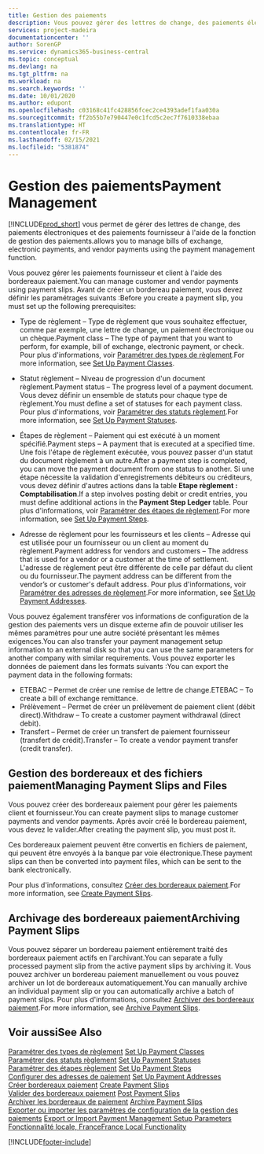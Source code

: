 ```yaml
---
title: Gestion des paiements
description: Vous pouvez gérer des lettres de change, des paiements électroniques et des paiements fournisseur à l'aide de la fonction de gestion des paiements.
services: project-madeira
documentationcenter: ''
author: SorenGP
ms.service: dynamics365-business-central
ms.topic: conceptual
ms.devlang: na
ms.tgt_pltfrm: na
ms.workload: na
ms.search.keywords: ''
ms.date: 10/01/2020
ms.author: edupont
ms.openlocfilehash: c03168c41fc428856fcec2ce4393adef1faa030a
ms.sourcegitcommit: ff2b55b7e790447e0c1fcd5c2ec7f7610338ebaa
ms.translationtype: HT
ms.contentlocale: fr-FR
ms.lasthandoff: 02/15/2021
ms.locfileid: "5381874"
---
```

# <a name="payment-management"></a><span data-ttu-id="5491e-103">Gestion des paiements</span><span class="sxs-lookup"><span data-stu-id="5491e-103">Payment Management</span></span>
[!INCLUDE[prod_short](../../includes/prod_short.md)] <span data-ttu-id="5491e-104">vous permet de gérer des lettres de change, des paiements électroniques et des paiements fournisseur à l'aide de la fonction de gestion des paiements.</span><span class="sxs-lookup"><span data-stu-id="5491e-104">allows you to manage bills of exchange, electronic payments, and vendor payments using the payment management function.</span></span>  

<span data-ttu-id="5491e-105">Vous pouvez gérer les paiements fournisseur et client à l'aide des bordereaux paiement.</span><span class="sxs-lookup"><span data-stu-id="5491e-105">You can manage customer and vendor payments using payment slips.</span></span> <span data-ttu-id="5491e-106">Avant de créer un bordereau paiement, vous devez définir les paramétrages suivants :</span><span class="sxs-lookup"><span data-stu-id="5491e-106">Before you create a payment slip, you must set up the following prerequisites:</span></span>  

- <span data-ttu-id="5491e-107">Type de règlement – Type de règlement que vous souhaitez effectuer, comme par exemple, une lettre de change, un paiement électronique ou un chèque.</span><span class="sxs-lookup"><span data-stu-id="5491e-107">Payment class – The type of payment that you want to perform, for example, bill of exchange, electronic payment, or check.</span></span> <span data-ttu-id="5491e-108">Pour plus d'informations, voir [Paramétrer des types de règlement](how-to-set-up-payment-classes.md).</span><span class="sxs-lookup"><span data-stu-id="5491e-108">For more information, see [Set Up Payment Classes](how-to-set-up-payment-classes.md).</span></span>  

- <span data-ttu-id="5491e-109">Statut règlement – Niveau de progression d'un document règlement.</span><span class="sxs-lookup"><span data-stu-id="5491e-109">Payment status – The progress level of a payment document.</span></span> <span data-ttu-id="5491e-110">Vous devez définir un ensemble de statuts pour chaque type de règlement.</span><span class="sxs-lookup"><span data-stu-id="5491e-110">You must define a set of statuses for each payment class.</span></span> <span data-ttu-id="5491e-111">Pour plus d'informations, voir [Paramétrer des statuts règlement](how-to-set-up-payment-statuses.md).</span><span class="sxs-lookup"><span data-stu-id="5491e-111">For more information, see [Set Up Payment Statuses](how-to-set-up-payment-statuses.md).</span></span>  

- <span data-ttu-id="5491e-112">Étapes de règlement – Paiement qui est exécuté à un moment spécifié.</span><span class="sxs-lookup"><span data-stu-id="5491e-112">Payment steps – A payment that is executed at a specified time.</span></span> <span data-ttu-id="5491e-113">Une fois l'étape de règlement exécutée, vous pouvez passer d'un statut du document règlement à un autre.</span><span class="sxs-lookup"><span data-stu-id="5491e-113">After a payment step is completed, you can move the payment document from one status to another.</span></span> <span data-ttu-id="5491e-114">Si une étape nécessite la validation d'enregistrements débiteurs ou créditeurs, vous devez définir d'autres actions dans la table **Etape règlement : Comptabilisation**.</span><span class="sxs-lookup"><span data-stu-id="5491e-114">If a step involves posting debit or credit entries, you must define additional actions in the **Payment Step Ledger** table.</span></span> <span data-ttu-id="5491e-115">Pour plus d'informations, voir [Paramétrer des étapes de règlement](how-to-set-up-payment-steps.md).</span><span class="sxs-lookup"><span data-stu-id="5491e-115">For more information, see [Set Up Payment Steps](how-to-set-up-payment-steps.md).</span></span>  

- <span data-ttu-id="5491e-116">Adresse de règlement pour les fournisseurs et les clients – Adresse qui est utilisée pour un fournisseur ou un client au moment du règlement.</span><span class="sxs-lookup"><span data-stu-id="5491e-116">Payment address for vendors and customers – The address that is used for a vendor or a customer at the time of settlement.</span></span> <span data-ttu-id="5491e-117">L'adresse de règlement peut être différente de celle par défaut du client ou du fournisseur.</span><span class="sxs-lookup"><span data-stu-id="5491e-117">The payment address can be different from the vendor’s or customer's default address.</span></span> <span data-ttu-id="5491e-118">Pour plus d'informations, voir [Paramétrer des adresses de règlement](how-to-set-up-payment-addresses.md).</span><span class="sxs-lookup"><span data-stu-id="5491e-118">For more information, see [Set Up Payment Addresses](how-to-set-up-payment-addresses.md).</span></span>  

<span data-ttu-id="5491e-119">Vous pouvez également transférer vos informations de configuration de la gestion des paiements vers un disque externe afin de pouvoir utiliser les mêmes paramètres pour une autre société présentant les mêmes exigences.</span><span class="sxs-lookup"><span data-stu-id="5491e-119">You can also transfer your payment management setup information to an external disk so that you can use the same parameters for another company with similar requirements.</span></span> <span data-ttu-id="5491e-120">Vous pouvez exporter les données de paiement dans les formats suivants :</span><span class="sxs-lookup"><span data-stu-id="5491e-120">You can export the payment data in the following formats:</span></span>  

- <span data-ttu-id="5491e-121">ETEBAC – Permet de créer une remise de lettre de change.</span><span class="sxs-lookup"><span data-stu-id="5491e-121">ETEBAC – To create a bill of exchange remittance.</span></span>  
- <span data-ttu-id="5491e-122">Prélèvement – Permet de créer un prélèvement de paiement client (débit direct).</span><span class="sxs-lookup"><span data-stu-id="5491e-122">Withdraw – To create a customer payment withdrawal (direct debit).</span></span>  
- <span data-ttu-id="5491e-123">Transfert – Permet de créer un transfert de paiement fournisseur (transfert de crédit).</span><span class="sxs-lookup"><span data-stu-id="5491e-123">Transfer – To create a vendor payment transfer (credit transfer).</span></span>  

## <a name="managing-payment-slips-and-files"></a><span data-ttu-id="5491e-124">Gestion des bordereaux et des fichiers paiement</span><span class="sxs-lookup"><span data-stu-id="5491e-124">Managing Payment Slips and Files</span></span>  
<span data-ttu-id="5491e-125">Vous pouvez créer des bordereaux paiement pour gérer les paiements client et fournisseur.</span><span class="sxs-lookup"><span data-stu-id="5491e-125">You can create payment slips to manage customer payments and vendor payments.</span></span> <span data-ttu-id="5491e-126">Après avoir créé le bordereau paiement, vous devez le valider.</span><span class="sxs-lookup"><span data-stu-id="5491e-126">After creating the payment slip, you must post it.</span></span>  

<span data-ttu-id="5491e-127">Ces bordereaux paiement peuvent être convertis en fichiers de paiement, qui peuvent être envoyés à la banque par voie électronique.</span><span class="sxs-lookup"><span data-stu-id="5491e-127">These payment slips can then be converted into payment files, which can be sent to the bank electronically.</span></span>  

<span data-ttu-id="5491e-128">Pour plus d'informations, consultez [Créer des bordereaux paiement](how-to-create-payment-slips.md).</span><span class="sxs-lookup"><span data-stu-id="5491e-128">For more information, see [Create Payment Slips](how-to-create-payment-slips.md).</span></span>  

## <a name="archiving-payment-slips"></a><span data-ttu-id="5491e-129">Archivage des bordereaux paiement</span><span class="sxs-lookup"><span data-stu-id="5491e-129">Archiving Payment Slips</span></span>  
<span data-ttu-id="5491e-130">Vous pouvez séparer un bordereau paiement entièrement traité des bordereaux paiement actifs en l'archivant.</span><span class="sxs-lookup"><span data-stu-id="5491e-130">You can separate a fully processed payment slip from the active payment slips by archiving it.</span></span> <span data-ttu-id="5491e-131">Vous pouvez archiver un bordereau paiement manuellement ou vous pouvez archiver un lot de bordereaux automatiquement.</span><span class="sxs-lookup"><span data-stu-id="5491e-131">You can manually archive an individual payment slip or you can automatically archive a batch of payment slips.</span></span> <span data-ttu-id="5491e-132">Pour plus d'informations, consultez [Archiver des bordereaux paiement](how-to-archive-payment-slips.md).</span><span class="sxs-lookup"><span data-stu-id="5491e-132">For more information, see [Archive Payment Slips](how-to-archive-payment-slips.md).</span></span>  

## <a name="see-also"></a><span data-ttu-id="5491e-133">Voir aussi</span><span class="sxs-lookup"><span data-stu-id="5491e-133">See Also</span></span>  
 <span data-ttu-id="5491e-134">[Paramétrer des types de règlement](how-to-set-up-payment-classes.md) </span><span class="sxs-lookup"><span data-stu-id="5491e-134">[Set Up Payment Classes](how-to-set-up-payment-classes.md) </span></span>  
 <span data-ttu-id="5491e-135">[Paramétrer des statuts règlement](how-to-set-up-payment-statuses.md) </span><span class="sxs-lookup"><span data-stu-id="5491e-135">[Set Up Payment Statuses](how-to-set-up-payment-statuses.md) </span></span>  
 <span data-ttu-id="5491e-136">[Paramétrer des étapes règlement](how-to-set-up-payment-steps.md) </span><span class="sxs-lookup"><span data-stu-id="5491e-136">[Set Up Payment Steps](how-to-set-up-payment-steps.md) </span></span>  
 <span data-ttu-id="5491e-137">[Configurer des adresses de paiement](how-to-set-up-payment-addresses.md) </span><span class="sxs-lookup"><span data-stu-id="5491e-137">[Set Up Payment Addresses](how-to-set-up-payment-addresses.md) </span></span>  
 <span data-ttu-id="5491e-138">[Créer bordereaux paiement](how-to-create-payment-slips.md) </span><span class="sxs-lookup"><span data-stu-id="5491e-138">[Create Payment Slips](how-to-create-payment-slips.md) </span></span>  
 <span data-ttu-id="5491e-139">[Valider des bordereaux paiement](how-to-post-payment-slips.md) </span><span class="sxs-lookup"><span data-stu-id="5491e-139">[Post Payment Slips](how-to-post-payment-slips.md) </span></span>  
 <span data-ttu-id="5491e-140">[Archiver les bordereaux de paiement](how-to-archive-payment-slips.md) </span><span class="sxs-lookup"><span data-stu-id="5491e-140">[Archive Payment Slips](how-to-archive-payment-slips.md) </span></span>  
 <span data-ttu-id="5491e-141">[Exporter ou importer les paramètres de configuration de la gestion des paiements](how-to-export-or-import-payment-management-setup-parameters.md) </span><span class="sxs-lookup"><span data-stu-id="5491e-141">[Export or Import Payment Management Setup Parameters](how-to-export-or-import-payment-management-setup-parameters.md) </span></span>  
 [<span data-ttu-id="5491e-142">Fonctionnalité locale, France</span><span class="sxs-lookup"><span data-stu-id="5491e-142">France Local Functionality</span></span>](france-local-functionality.md)


[!INCLUDE[footer-include](../../includes/footer-banner.md)]